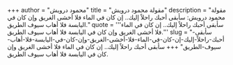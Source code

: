 +++
author = "محمود درويش"
title = "مقولة محمود درويش"
description = "مقولة محمود درويش: سأبقى أحبك راحلاً إليك.. إن كان في الماء فلا أخشى الغريق وإن كان في اليابسة فلا أهاب سيوف الطريق."
quote = '''سأبقى أحبك راحلاً إليك.. إن كان في الماء فلا أخشى الغريق وإن كان في اليابسة فلا أهاب سيوف الطريق.''' 
slug = "سأبقى-أحبك-راحلاً-إليك-إن-كان-في-الماء-فلا-أخشى-الغريق-وإن-كان-في-اليابسة-فلا-أهاب-سيوف-الطريق"
+++
سأبقى أحبك راحلاً إليك.. إن كان في الماء فلا أخشى الغريق وإن كان في اليابسة فلا أهاب سيوف الطريق.
